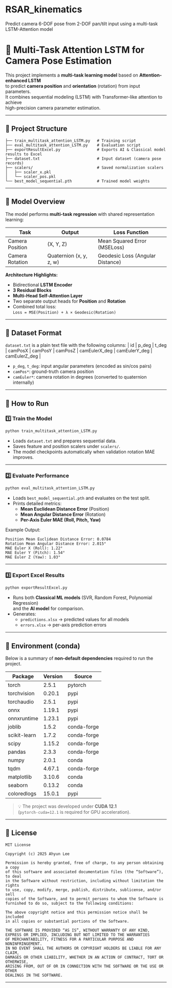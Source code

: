 # RSAR_kinematics
Predict camera 6-DOF pose from 2-DOF pan/tilt input using a multi-task LSTM-Attention model

# 🎯 Multi-Task Attention LSTM for Camera Pose Estimation
This project implements a **multi-task learning model** based on **Attention-enhanced LSTM**  
to predict **camera position** and **orientation** (rotation) from input parameters.  
It combines sequential modeling (LSTM) with Transformer-like attention to achieve  
high-precision camera parameter estimation.

---

## 📂 Project Structure

```
├── train_multitask_attention_LSTM.py   # Training script
├── eval_multitask_attention_LSTM.py    # Evaluation script
├── exportResultExcel.py                # Exports AI & Classical model results to Excel
├── dataset.txt                         # Input dataset (camera pose records)
├── scalers/                            # Saved normalization scalers
│   ├── scaler_x.pkl
│   └── scaler_pos.pkl
└── best_model_sequential.pth           # Trained model weights
```

---

## 🧠 Model Overview

The model performs **multi-task regression** with shared representation learning:

| Task | Output | Loss Function |
|------|---------|---------------|
| Camera Position | (X, Y, Z) | Mean Squared Error (MSELoss) |
| Camera Rotation | Quaternion (x, y, z, w) | Geodesic Loss (Angular Distance) |

**Architecture Highlights:**
- Bidirectional **LSTM Encoder**
- **3 Residual Blocks**
- **Multi-Head Self-Attention Layer**
- Two separate output heads for **Position** and **Rotation**
- Combined total loss:  
  `Loss = MSE(Position) + λ × Geodesic(Rotation)`

---

## 🧩 Dataset Format
`dataset.txt` is a plain text file with the following columns:
| id | p_deg | t_deg | camPosX | camPosY | camPosZ | camEulerX_deg | camEulerY_deg | camEulerZ_deg |
- `p_deg`, `t_deg`: input angular parameters (encoded as sin/cos pairs)
- `camPos*`: ground-truth camera position
- `camEuler*`: camera rotation in degrees (converted to quaternion internally)

---

## 🚀 How to Run
### 1️⃣ Train the Model
```bash
python train_multitask_attention_LSTM.py
```
- Loads `dataset.txt` and prepares sequential data.
- Saves feature and position scalers under `scalers/`.
- The model checkpoints automatically when validation rotation MAE improves.

---

### 2️⃣ Evaluate Performance
```bash
python eval_multitask_attention_LSTM.py
```
- Loads `best_model_sequential.pth` and evaluates on the test split.
- Prints detailed metrics:
  - **Mean Euclidean Distance Error** (Position)
  - **Mean Angular Distance Error** (Rotation)
  - **Per-Axis Euler MAE (Roll, Pitch, Yaw)**

Example Output:
```
Position Mean Euclidean Distance Error: 0.0784
Rotation Mean Angular Distance Error: 2.015°
MAE Euler X (Roll): 1.22°
MAE Euler Y (Pitch): 1.54°
MAE Euler Z (Yaw): 1.03°
```

---

### 3️⃣ Export Excel Results
```bash
python exportResultExcel.py
```
- Runs both **Classical ML models** (SVR, Random Forest, Polynomial Regression)  
  and the **AI model** for comparison.
- Generates:
  - `predictions.xlsx` → predicted values for all models  
  - `errors.xlsx` → per-axis prediction errors

---

## 🧮 Environment (conda)
Below is a summary of **non-default dependencies** required to run the project.

| Package | Version | Source |
|----------|----------|---------|
| torch | 2.5.1 | pytorch |
| torchvision | 0.20.1 | pypi |
| torchaudio | 2.5.1 | pypi |
| onnx | 1.19.1 | pypi |
| onnxruntime | 1.23.1 | pypi |
| joblib | 1.5.2 | conda-forge |
| scikit-learn | 1.7.2 | conda-forge |
| scipy | 1.15.2 | conda-forge |
| pandas | 2.3.3 | conda-forge |
| numpy | 2.0.1 | conda |
| tqdm | 4.67.1 | conda-forge |
| matplotlib | 3.10.6 | conda |
| seaborn | 0.13.2 | conda |
| coloredlogs | 15.0.1 | pypi |

> 💡 The project was developed under **CUDA 12.1**  
> (`pytorch-cuda=12.1` is required for GPU acceleration).

---

## 📜 License

```
MIT License

Copyright (c) 2025 Ahyun Lee

Permission is hereby granted, free of charge, to any person obtaining a copy
of this software and associated documentation files (the “Software”), to deal
in the Software without restriction, including without limitation the rights
to use, copy, modify, merge, publish, distribute, sublicense, and/or sell
copies of the Software, and to permit persons to whom the Software is
furnished to do so, subject to the following conditions:

The above copyright notice and this permission notice shall be included
in all copies or substantial portions of the Software.

THE SOFTWARE IS PROVIDED “AS IS”, WITHOUT WARRANTY OF ANY KIND,
EXPRESS OR IMPLIED, INCLUDING BUT NOT LIMITED TO THE WARRANTIES
OF MERCHANTABILITY, FITNESS FOR A PARTICULAR PURPOSE AND NONINFRINGEMENT.
IN NO EVENT SHALL THE AUTHORS OR COPYRIGHT HOLDERS BE LIABLE FOR ANY CLAIM,
DAMAGES OR OTHER LIABILITY, WHETHER IN AN ACTION OF CONTRACT, TORT OR OTHERWISE,
ARISING FROM, OUT OF OR IN CONNECTION WITH THE SOFTWARE OR THE USE OR OTHER
DEALINGS IN THE SOFTWARE.
```

---
